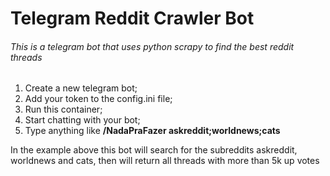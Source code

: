 # Telegram Reddit Crawler Bot

###### This is a telegram bot that uses python scrapy to find the best reddit threads

1. Create a new telegram bot;
2. Add your token to the config.ini file;
3. Run this container;
4. Start chatting with your bot;
5. Type anything like **/NadaPraFazer askreddit;worldnews;cats**

In the example above this bot will search for the subreddits askreddit,
worldnews and cats, then will return all threads with more than 5k up votes

